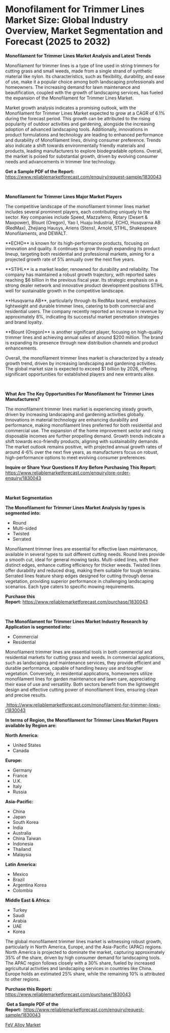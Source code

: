 <p><h1>Monofilament for Trimmer Lines Market Size: Global Industry Overview, Market Segmentation and Forecast (2025 to 2032)</h1></p><p><strong>Monofilament for Trimmer Lines Market Analysis and Latest Trends</strong></p>
<p><p>Monofilament for trimmer lines is a type of line used in string trimmers for cutting grass and small weeds, made from a single strand of synthetic material like nylon. Its characteristics, such as flexibility, durability, and ease of use, make it a popular choice among both landscaping professionals and homeowners. The increasing demand for lawn maintenance and beautification, coupled with the growth of landscaping services, has fueled the expansion of the Monofilament for Trimmer Lines Market.</p><p>Market growth analysis indicates a promising outlook, with the Monofilament for Trimmer Lines Market expected to grow at a CAGR of 6.1% during the forecast period. This growth can be attributed to the rising popularity of outdoor activities and gardening, alongside the increasing adoption of advanced landscaping tools. Additionally, innovations in product formulations and technology are leading to enhanced performance and durability of Monofilament lines, driving consumer preference. Trends also indicate a shift towards environmentally friendly materials and products, leading manufacturers to explore biodegradable options. Overall, the market is poised for substantial growth, driven by evolving consumer needs and advancements in trimmer line technology.</p></p>
<p><strong>Get a Sample PDF of the Report:&nbsp;</strong> <a href="https://www.reliablemarketforecast.com/enquiry/request-sample/1830043?utm_campaign=1134&utm_medium=2&utm_source=Github&utm_content=ia&utm_term=03022025&utm_id=monofilament-for-trimmer-lines">https://www.reliablemarketforecast.com/enquiry/request-sample/1830043</a></p>
<p>&nbsp;</p>
<p><strong>Monofilament for Trimmer Lines Major Market Players</strong></p>
<p><p>The competitive landscape of the monofilament trimmer lines market includes several prominent players, each contributing uniquely to the sector. Key companies include Speed, Mazzaferro, Rotary (Desert & Maxpower), Blount (Oregon), Yao I, Huaju Industrial, ECHO, Husqvarna AB (RedMax), Zhejiang Hausys, Ariens (Stens), Arnold, STIHL, Shakespeare Monofilaments, and DEWALT.</p><p>**ECHO** is known for its high-performance products, focusing on innovation and quality. It continues to grow through expanding its product lineup, targeting both residential and professional markets, aiming for a projected growth rate of 5% annually over the next five years.</p><p>**STIHL** is a market leader, renowned for durability and reliability. The company has maintained a robust growth trajectory, with reported sales reaching $6 billion in the previous fiscal year. Its strategic emphasis on a strong dealer network and innovative product development positions STIHL well for sustainable growth in the competitive landscape.</p><p>**Husqvarna AB**, particularly through its RedMax brand, emphasizes lightweight and durable trimmer lines, catering to both commercial and residential users. The company recently reported an increase in revenue by approximately 8%, indicating its successful market penetration strategies and brand loyalty.</p><p>**Blount (Oregon)** is another significant player, focusing on high-quality trimmer lines and achieving annual sales of around $200 million. The brand is expanding its presence through new distribution channels and product enhancements.</p><p>Overall, the monofilament trimmer lines market is characterized by a steady growth trend, driven by increasing landscaping and gardening activities. The global market size is expected to exceed $1 billion by 2026, offering significant opportunities for established players and new entrants alike.</p></p>
<p>&nbsp;</p>
<p><strong>What Are The Key Opportunities For Monofilament for Trimmer Lines Manufacturers?</strong></p>
<p><p>The monofilament trimmer lines market is experiencing steady growth, driven by increasing landscaping and gardening activities globally. Innovations in material technology are enhancing durability and performance, making monofilament lines preferred for both residential and commercial use. The expansion of the home improvement sector and rising disposable incomes are further propelling demand. Growth trends indicate a shift towards eco-friendly products, aligning with sustainability demands. The market outlook remains positive, with projected annual growth rates of around 4-6% over the next five years, as manufacturers focus on robust, high-performance options to meet evolving consumer preferences.</p></p>
<p><strong>Inquire or Share Your Questions If Any Before Purchasing This Report:</strong> <a href="https://www.reliablemarketforecast.com/enquiry/pre-order-enquiry/1830043?utm_campaign=1134&utm_medium=2&utm_source=Github&utm_content=ia&utm_term=03022025&utm_id=monofilament-for-trimmer-lines">https://www.reliablemarketforecast.com/enquiry/pre-order-enquiry/1830043</a></p>
<p>&nbsp;</p>
<p><strong>Market Segmentation</strong></p>
<p><strong>The Monofilament for Trimmer Lines Market Analysis by types is segmented into:</strong></p>
<p><ul><li>Round</li><li>Multi-sided</li><li>Twisted</li><li>Serrated</li></ul></p>
<p><p>Monofilament trimmer lines are essential for effective lawn maintenance, available in several types to suit different cutting needs. Round lines provide a smooth cut, ideal for general mowing tasks. Multi-sided lines, with their distinct edges, enhance cutting efficiency for thicker weeds. Twisted lines offer durability and reduced drag, making them suitable for tough terrains. Serrated lines feature sharp edges designed for cutting through dense vegetation, providing superior performance in challenging landscaping scenarios. Each type caters to specific mowing requirements.</p></p>
<p><strong>Purchase this Report:&nbsp;</strong><a href="https://www.reliablemarketforecast.com/purchase/1830043?utm_campaign=1134&utm_medium=2&utm_source=Github&utm_content=ia&utm_term=03022025&utm_id=monofilament-for-trimmer-lines">https://www.reliablemarketforecast.com/purchase/1830043</a></p>
<p>&nbsp;</p>
<p><strong>The Monofilament for Trimmer Lines Market Industry Research by Application is segmented into:</strong></p>
<p><ul><li>Commercial</li><li>Residential</li></ul></p>
<p><p>Monofilament trimmer lines are essential tools in both commercial and residential markets for cutting grass and weeds. In commercial applications, such as landscaping and maintenance services, they provide efficient and durable performance, capable of handling heavy use and tougher vegetation. Conversely, in residential applications, homeowners utilize monofilament lines for garden maintenance and lawn care, appreciating their ease of use and versatility. Both sectors benefit from the lightweight design and effective cutting power of monofilament lines, ensuring clean and precise results.</p></p>
<p><a href="https://www.reliablemarketforecast.com/monofilament-for-trimmer-lines-r1830043?utm_campaign=1134&utm_medium=2&utm_source=Github&utm_content=ia&utm_term=03022025&utm_id=monofilament-for-trimmer-lines">&nbsp;https://www.reliablemarketforecast.com/monofilament-for-trimmer-lines-r1830043</a></p>
<p><strong>In terms of Region, the Monofilament for Trimmer Lines Market Players available by Region are:</strong></p>
<p>
    <p> <strong> North America: </strong>
        <ul>
            <li>United States</li>
            <li>Canada</li>
        </ul>
        </p> 
    <p> <strong> Europe: </strong>
        <ul>
            <li>Germany</li>
            <li>France</li>
            <li>U.K.</li>
            <li>Italy</li>
            <li>Russia</li>
        </ul>
        </p> 
    <p> <strong> Asia-Pacific: </strong>
        <ul>
            <li>China</li>
            <li>Japan</li>
            <li>South Korea</li>
            <li>India</li>
            <li>Australia</li>
            <li>China Taiwan</li>
            <li>Indonesia</li>
            <li>Thailand</li>
            <li>Malaysia</li>
        </ul>
        </p> 
    <p> <strong> Latin America: </strong>
        <ul>
            <li>Mexico</li>
            <li>Brazil</li>
            <li>Argentina Korea</li>
            <li>Colombia</li>
        </ul>
        </p> 
    <p> <strong> Middle East & Africa: </strong>
        <ul>
            <li>Turkey</li>
            <li>Saudi</li>
            <li>Arabia</li>
            <li>UAE</li>
            <li>Korea</li>
        </ul>
    </p>
    </p>
<p><p>The global monofilament trimmer lines market is witnessing robust growth, particularly in North America, Europe, and the Asia-Pacific (APAC) regions. North America is projected to dominate the market, capturing approximately 35% of the share, driven by high consumer demand for landscaping tools. The APAC region follows closely with a 30% share, fueled by increased agricultural activities and landscaping services in countries like China. Europe holds an estimated 25% share, while the remaining 10% is attributed to other regions.</p></p>
<p><strong>Purchase this Report: </strong><a href="https://www.reliablemarketforecast.com/purchase/1830043?utm_campaign=1134&utm_medium=2&utm_source=Github&utm_content=ia&utm_term=03022025&utm_id=monofilament-for-trimmer-lines">https://www.reliablemarketforecast.com/purchase/1830043</a></p>
<p>&nbsp;<strong>Get a Sample PDF of the Report:&nbsp;&nbsp;</strong><a href="https://www.reliablemarketforecast.com/enquiry/request-sample/1830043?utm_campaign=1134&utm_medium=2&utm_source=Github&utm_content=ia&utm_term=03022025&utm_id=monofilament-for-trimmer-lines">https://www.reliablemarketforecast.com/enquiry/request-sample/1830043</a></p>
<p><strong></strong></p>
<p><p><a href="https://github.com/BryceTownsendr/Market-Research-Report-List-7/blob/main/fev-alloy-market.md?utm_campaign=1134&utm_medium=2&utm_source=Github&utm_content=ia&utm_term=03022025&utm_id=monofilament-for-trimmer-lines">FeV Alloy Market</a></p></p>